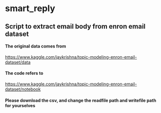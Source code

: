 # smart_reply

## Script to extract email body from enron email dataset

#### The original data comes from 

https://www.kaggle.com/jaykrishna/topic-modeling-enron-email-dataset/data


#### The code refers to 

https://www.kaggle.com/jaykrishna/topic-modeling-enron-email-dataset/notebook

#### Please download the csv, and change the readfile path and writefile path for yourselves
 
